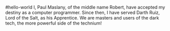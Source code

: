 #hello-world
I, Paul Maslany, of the middle name Robert, have accepted my destiny as a computer programmer. Since then, I have served Darth Ruiz, Lord of the Salt, as his Apprentice. We are masters and users of the dark tech, the more powerful side of the technium!
